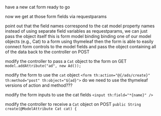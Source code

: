 have a new cat form ready to go

now we get at those form fields via requestparams

point out that the field names correspond to the cat model property names
    instead of using separate field variables as requestparams, we can just pass the object itself
    this is form model binding
        binding one of our model objects (e.g., Cat) to a form using thymeleaf
            then the form is able to easily connect form controls to the model fields
            and pass the object containing all of the data back to the controller on POST

modify the controller to pass a `Cat` object to the form on GET
    `model.addAttribute("ad", new Ad());`

modify the form to use the `cat` object
    `<form th:action="@{/ads/create}" th:method="post" th:object="${ad}">`
    do we need to use the thymeleaf versions of action and method???

modify the form inputs to use the cat fields
    `<input th:field="*{name}" />`

modify the controller to receive a `Cat` object on POST
    `public String create(@ModelAttribute Cat cat) {`